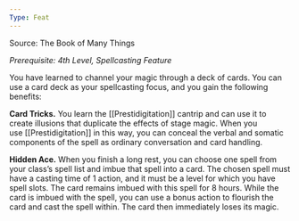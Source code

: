 ```yaml
---
Type: Feat
---
```

Source: The Book of Many Things

_Prerequisite: 4th Level, Spellcasting Feature_

You have learned to channel your magic through a deck of cards. You can use a card deck as your spellcasting focus, and you gain the following benefits:

**Card Tricks.** You learn the [[Prestidigitation]] cantrip and can use it to create illusions that duplicate the effects of stage magic. When you use [[Prestidigitation]] in this way, you can conceal the verbal and somatic components of the spell as ordinary conversation and card handling.

**Hidden Ace.** When you finish a long rest, you can choose one spell from your class’s spell list and imbue that spell into a card. The chosen spell must have a casting time of 1 action, and it must be a level for which you have spell slots. The card remains imbued with this spell for 8 hours. While the card is imbued with the spell, you can use a bonus action to flourish the card and cast the spell within. The card then immediately loses its magic.